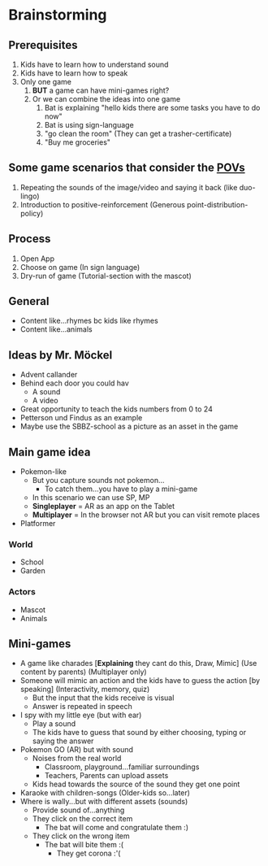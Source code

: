 # Brainstorming

## Prerequisites

1. Kids have to learn how to understand sound
2. Kids have to learn how to speak
3. Only one game
   1. **BUT** a game can have mini-games right?
   2. Or we can combine the ideas into one game
      1. Bat is explaining "hello kids there are some tasks you have to do now"
      2. Bat is using sign-language
      3. "go clean the room" (They can get a trasher-certificate)
      4. "Buy me groceries"

## Some game scenarios that consider the [POVs](./point-of-view.md)

1. Repeating the sounds of the image/video and saying it back (like duo-lingo)
2. Introduction to positive-reinforcement (Generous point-distribution-policy)

## Process

1. Open App
2. Choose on game (In sign language)
3. Dry-run of game (Tutorial-section with the mascot)

## General

- Content like...rhymes bc kids like rhymes
- Content like...animals

## Ideas by Mr. Möckel

- Advent callander
- Behind each door you could hav
  - A sound
  - A video
- Great opportunity to teach the kids numbers from 0 to 24
- Petterson und Findus as an example
- Maybe use the SBBZ-school as a picture as an asset in the game

## Main game idea

- Pokemon-like
  - But you capture sounds not pokemon...
    - To catch them...you have to play a mini-game
  - In this scenario we can use SP, MP
  - **Singleplayer** = AR as an app on the Tablet
  - **Multiplayer** = In the browser not AR but you can visit remote places
- Platformer

### World

- School
- Garden

### Actors

- Mascot
- Animals

## Mini-games

- A game like charades [**Explaining** they cant do this, Draw, Mimic] (Use content by parents) (Multiplayer only)
- Someone will mimic an action and the kids have to guess the action [by speaking] (Interactivity, memory, quiz)
  - But the input that the kids receive is visual
  - Answer is repeated in speech
- I spy with my little eye (but with ear)
  - Play a sound
  - The kids have to guess that sound by either choosing, typing or saying the answer
- Pokemon GO (AR) but with sound
  - Noises from the real world
    - Classroom, playground...familiar surroundings
    - Teachers, Parents can upload assets
  - Kids head towards the source of the sound they get one point
- Karaoke with children-songs (Older-kids so...later)
- Where is wally...but with different assets (sounds)
  - Provide sound of...anything
  - They click on the correct item
    - The bat will come and congratulate them :)
  - They click on the wrong item
    - The bat will bite them :(
      - They get corona :'(
